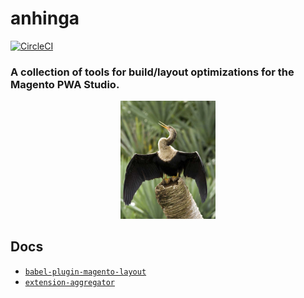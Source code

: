 # anhinga

[![CircleCI](https://circleci.com/gh/magento-research/anhinga.svg?style=svg&circle-token=b2943e2d363311e88b089eb37020f2b8e95ce8f4)](https://circleci.com/gh/magento-research/anhinga)

<p align="center">
    <h3> A collection of tools for build/layout optimizations for the Magento PWA Studio.</h3>
</p>
<p align="center">
    <a href="https://en.wikipedia.org/wiki/Anhinga">
        <img src="anhinga.jpg" alt="Water Turkey" width="30%" />
    </a>
</p>

## Docs
- [`babel-plugin-magento-layout`](docs/babel-plugin-magento-layout.md)
- [`extension-aggregator`](docs/extension-aggregator.md)
